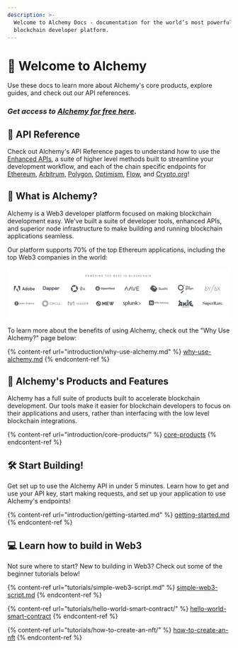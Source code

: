 ```yaml
---
description: >-
  Welcome to Alchemy Docs - documentation for the world’s most powerful
  blockchain developer platform.
---
```


# 👋 Welcome to Alchemy

Use these docs to learn more about Alchemy's core products, explore guides, and check out our API references.

### _Get access to_ [_Alchemy for free here_](https://alchemy.com/?r=e68b2f77-7fc7-4ef7-8e9c-cdfea869b9b5)_._

## 📖 API Reference

Check out Alchemy's API Reference pages to understand how to use the [Enhanced APIs](broken-reference), a suite of higher level methods built to streamline your development workflow, and each of the chain specific endpoints for [Ethereum](apis/ethereum/), [Arbitrum](apis/arbitrum/), [Polygon](apis/polygon-api/), [Optimism](apis/optimism-api.md), [Flow](https://app.gitbook.com/o/-MB5OnTtI\_5pcZn7v2wm/s/-Mbe-myfcwH3hjIraizf/), and [Crypto.org](https://app.gitbook.com/o/-MB5OnTtI\_5pcZn7v2wm/s/-MR6M26d7HiK3wpCRH-V/)!

## 🤷 What is Alchemy?

Alchemy is a Web3 developer platform focused on making blockchain development easy. We've built a suite of developer tools, enhanced APIs, and superior node infrastructure to make building and running blockchain applications seamless.

Our platform supports 70% of the top Ethereum applications, including the top Web3 companies in the world:

![](<.gitbook/assets/Screen Shot 2021-11-23 at 11.40.16 AM.png>)

To learn more about the benefits of using Alchemy, check out the "Why Use Alchemy?" page below:

{% content-ref url="introduction/why-use-alchemy.md" %}
[why-use-alchemy.md](introduction/why-use-alchemy.md)
{% endcontent-ref %}

## 🎁 Alchemy's Products and Features

Alchemy has a full suite of products built to accelerate blockchain development. Our tools make it easier for blockchain developers to focus on their applications and users, rather than interfacing with the low level blockchain integrations.

{% content-ref url="introduction/core-products/" %}
[core-products](introduction/core-products/)
{% endcontent-ref %}

## 🛠 Start Building!

Get set up to use the Alchemy API in under 5 minutes. Learn how to get and use your API key, start making requests, and set up your application to use Alchemy's endpoints!

{% content-ref url="introduction/getting-started.md" %}
[getting-started.md](introduction/getting-started.md)
{% endcontent-ref %}

## 💻 Learn how to build in Web3

Not sure where to start? New to building in Web3? Check out some of the beginner tutorials below!

{% content-ref url="tutorials/simple-web3-script.md" %}
[simple-web3-script.md](tutorials/simple-web3-script.md)
{% endcontent-ref %}

{% content-ref url="tutorials/hello-world-smart-contract/" %}
[hello-world-smart-contract](tutorials/hello-world-smart-contract/)
{% endcontent-ref %}

{% content-ref url="tutorials/how-to-create-an-nft/" %}
[how-to-create-an-nft](tutorials/how-to-create-an-nft/)
{% endcontent-ref %}
